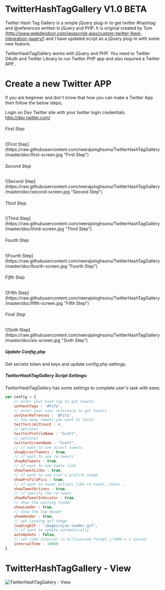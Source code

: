 TwitterHashTagGallery V1.0 BETA
================================

Twitter Hash Tag Gallery is a simple jQuery plug-in to get twitter #hashtag and @references written in jQuery and PHP. It is original created by Tom (http://www.webdevdoor.com/javascript-ajax/custom-twitter-feed-integration-jquery/) and I have updated script as a jQuery plug-in with some new feature.

TwitterHashTagGallery works with jQuery and PHP. You need to Twitter OAuth and Twitter Library to run Twitter PHP app and also required a Twitter APP..


Create a new Twitter APP
========================

If you are beginner and don't know that how you can make a Twitter App then follow the below steps;

Login on Dev Twitter site with your twitter login credentials. http://dev.twitter.com/



<h6>First Step </h6>
![First Step](https://raw.githubusercontent.com/neerajsinghsonu/TwitterHashTagGallery/master/doc/first-screen.jpg "First Step")
<br />

<h6>Second Step </h6>
![Second Step](https://raw.githubusercontent.com/neerajsinghsonu/TwitterHashTagGallery/master/doc/second-screen.jpg "Second Step")
<br />

<h6>Third Step </h6>
![Third Step](https://raw.githubusercontent.com/neerajsinghsonu/TwitterHashTagGallery/master/doc/third-screen.jpg "Third Step")
<br />

<h6>Fourth Step </h6>
![Fourth Step](https://raw.githubusercontent.com/neerajsinghsonu/TwitterHashTagGallery/master/doc/fourth-screen.jpg "Fourth Step")
<br />

<h6>Fifth Step </h6>
![Fifth Step](https://raw.githubusercontent.com/neerajsinghsonu/TwitterHashTagGallery/master/doc/fifth-screen.jpg "Fifth Step")
<br />

<h6>Final Step </h6>
![Sixth Step](https://raw.githubusercontent.com/neerajsinghsonu/TwitterHashTagGallery/master/doc/six-screen.jpg "Sixth Step")



<h5>Update Config.php</h5>

Get secrets token and keys and update config.php settings.


<h5>TwitterHashTagGallery Script Settings:</h5>
TwitterHashTagGallery has some settings to complete user's task with ease;

```javascript
var config = {
	// enter your hash tag to get tweets
	setHashTags : '#Fifa',
	// enter your user reference to get tweets
	setUserRefrences : '@Fifa',
	// how many tweets you want to fetch
	twitterLimitCount : 4,
	// optional
	twitterProfileName : "Scott",
	// optional
	twitterScreenName : "Scott",
	// if want to see direct tweets
	showDirectTweets : true,
	// if want to see re-tweets
	showReTweets : true,
	// if want to see teets link
	showTweetLinks : true,
	// if want to see user's profile image
	showProfilePics : true,
	// if want to tweet actions like re-tweet, share ..
	showTweetActions : true,
	// if specify the re-tweet
	showReTweetIndicator : true,
	// show the waiting loader
	showLoader : true,
	// show the top header
	showHeader : true,
	// set loading gif image
	loadingGIF : 'images/ajax-loader.gif',
	// if want to update automatically
	autoUpdate : false,
	// set time interval in millisecond format //1000 = 1 second
	intervalTime : 10000
}
```

TwitterHashTagGallery - View
============================

![TwitterHashTagGallery - View](https://raw.githubusercontent.com/neerajsinghsonu/TwitterHashTagGallery/master/doc/TwitterHashTagGallery-View.jpg "TwitterHashTagGallery - View")
